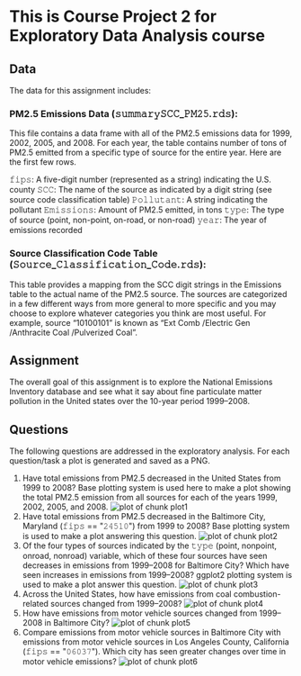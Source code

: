 # This is Course Project 2 for Exploratory Data Analysis course
## Data
The data for this assignment includes:
  
### PM2.5 Emissions Data (𝚜𝚞𝚖𝚖𝚊𝚛𝚢𝚂𝙲𝙲_𝙿𝙼𝟸𝟻.𝚛𝚍𝚜):
This file contains a data frame with all of the PM2.5 emissions data for 1999, 2002, 2005, and 2008. For each year, the table contains number of tons of PM2.5 emitted from a specific type of source for the entire year. Here are the first few rows.

𝚏𝚒𝚙𝚜: A five-digit number (represented as a string) indicating the U.S. county
𝚂𝙲𝙲: The name of the source as indicated by a digit string (see source code classification table)
𝙿𝚘𝚕𝚕𝚞𝚝𝚊𝚗𝚝: A string indicating the pollutant
𝙴𝚖𝚒𝚜𝚜𝚒𝚘𝚗𝚜: Amount of PM2.5 emitted, in tons
𝚝𝚢𝚙𝚎: The type of source (point, non-point, on-road, or non-road)
𝚢𝚎𝚊𝚛: The year of emissions recorded


### Source Classification Code Table (𝚂𝚘𝚞𝚛𝚌𝚎_𝙲𝚕𝚊𝚜𝚜𝚒𝚏𝚒𝚌𝚊𝚝𝚒𝚘𝚗_𝙲𝚘𝚍𝚎.𝚛𝚍𝚜):
This table provides a mapping from the SCC digit strings in the Emissions table to the actual name of the PM2.5 source. The sources are categorized in a few different ways from more general to more specific and you may choose to explore whatever categories you think are most useful. For example, source “10100101” is known as “Ext Comb /Electric Gen /Anthracite Coal /Pulverized Coal”.


## Assignment
The overall goal of this assignment is to explore the National Emissions Inventory database and see what it say about fine particulate matter pollution in the United states over the 10-year period 1999–2008. 


## Questions
The following questions are addressed in the exploratory analysis.
For each question/task a plot is generated and saved as a PNG.

1. Have total emissions from PM2.5 decreased in the United States from 1999 to 2008? Base plotting system is used here to make a plot showing the total PM2.5 emission from all sources for each of the years 1999, 2002, 2005, and 2008.
![plot of chunk plot1](plots/plot1.png) 
2. Have total emissions from PM2.5 decreased in the Baltimore City, Maryland (𝚏𝚒𝚙𝚜 == "𝟸𝟺𝟻𝟷𝟶") from 1999 to 2008? Base plotting system is used to make a plot answering this question.
![plot of chunk plot2](plots/plot2.png) 
3. Of the four types of sources indicated by the 𝚝𝚢𝚙𝚎 (point, nonpoint, onroad, nonroad) variable, which of these four sources have seen decreases in emissions from 1999–2008 for Baltimore City? Which have seen increases in emissions from 1999–2008? ggplot2 plotting system is used to make a plot answer this question.
![plot of chunk plot3](plots/plot3.png) 
4. Across the United States, how have emissions from coal combustion-related sources changed from 1999–2008?
![plot of chunk plot4](plots/plot4.png) 
5. How have emissions from motor vehicle sources changed from 1999–2008 in Baltimore City?
![plot of chunk plot5](plots/plot5.png) 
6. Compare emissions from motor vehicle sources in Baltimore City with emissions from motor vehicle sources in Los Angeles County, California (𝚏𝚒𝚙𝚜 == "𝟶𝟼𝟶𝟹𝟽"). Which city has seen greater changes over time in motor vehicle emissions?
![plot of chunk plot6](plots/plot6.png) 

